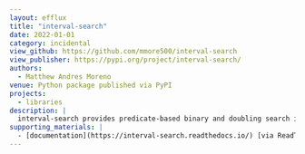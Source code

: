 ```yaml
---
layout: efflux
title: "interval-search"
date: 2022-01-01
category: incidental
view_github: https://github.com/mmore500/interval-search
view_publisher: https://pypi.org/project/interval-search/
authors:
  - Matthew Andres Moreno
venue: Python package published via PyPI
projects:
  - libraries
description: |
  interval-search provides predicate-based binary and doubling search implementations.
supporting_materials: |
  - [documentation](https://interval-search.readthedocs.io/) [via ReadTheDocs 📖](https://readthedocs.org/)
---
```

